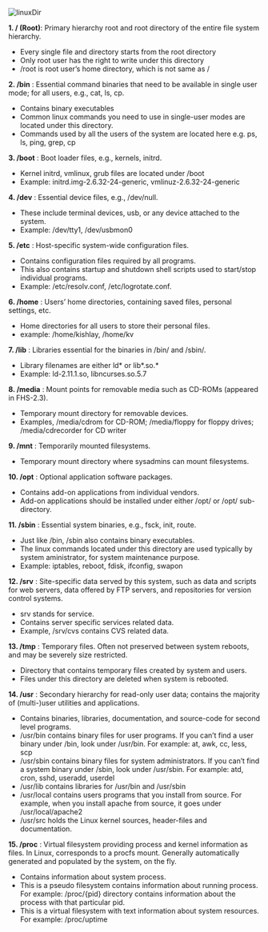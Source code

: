 ![linuxDir](https://user-images.githubusercontent.com/29688323/106141673-745a5d80-6196-11eb-9643-6845f7cfbf21.jpg)

**1. / (Root)**: Primary hierarchy root and root directory of the entire file system hierarchy.

- Every single file and directory starts from the root directory
- Only root user has the right to write under this directory
- /root is root user’s home directory, which is not same as /

**2. /bin** : Essential command binaries that need to be available in single user mode; for all users, e.g., cat, ls, cp.

- Contains binary executables
- Common linux commands you need to use in single-user modes are located under this directory.
- Commands used by all the users of the system are located here e.g. ps, ls, ping, grep, cp

**3. /boot** : Boot loader files, e.g., kernels, initrd.

- Kernel initrd, vmlinux, grub files are located under /boot
- Example: initrd.img-2.6.32-24-generic, vmlinuz-2.6.32-24-generic

**4. /dev** : Essential device files, e.g., /dev/null.

- These include terminal devices, usb, or any device attached to the system.
- Example: /dev/tty1, /dev/usbmon0

**5. /etc** : Host-specific system-wide configuration files.

- Contains configuration files required by all programs.
- This also contains startup and shutdown shell scripts used to start/stop individual programs.
- Example: /etc/resolv.conf, /etc/logrotate.conf.

**6. /home** : Users’ home directories, containing saved files, personal settings, etc.

- Home directories for all users to store their personal files.
- example: /home/kishlay, /home/kv

**7. /lib** : Libraries essential for the binaries in /bin/ and /sbin/.

- Library filenames are either ld* or lib*.so.*
- Example: ld-2.11.1.so, libncurses.so.5.7

**8. /media** : Mount points for removable media such as CD-ROMs (appeared in FHS-2.3).

- Temporary mount directory for removable devices.
- Examples, /media/cdrom for CD-ROM; /media/floppy for floppy drives; /media/cdrecorder for CD writer

**9. /mnt** : Temporarily mounted filesystems.

- Temporary mount directory where sysadmins can mount filesystems.

**10. /opt** : Optional application software packages.

- Contains add-on applications from individual vendors.
- Add-on applications should be installed under either /opt/ or /opt/ sub-directory.


**11. /sbin** : Essential system binaries, e.g., fsck, init, route.

- Just like /bin, /sbin also contains binary executables.
- The linux commands located under this directory are used typically by system aministrator, for system maintenance purpose.
- Example: iptables, reboot, fdisk, ifconfig, swapon

**12. /srv** : Site-specific data served by this system, such as data and scripts for web servers, data offered by FTP servers, and repositories for version control systems.

- srv stands for service.
- Contains server specific services related data.
- Example, /srv/cvs contains CVS related data.

**13. /tmp** : Temporary files. Often not preserved between system reboots, and may be severely size restricted.

- Directory that contains temporary files created by system and users.
- Files under this directory are deleted when system is rebooted.

**14. /usr** : Secondary hierarchy for read-only user data; contains the majority of (multi-)user utilities and applications.

- Contains binaries, libraries, documentation, and source-code for second level programs.
- /usr/bin contains binary files for user programs. If you can’t find a user binary under /bin, look under /usr/bin. For example: at, awk, cc, less, scp
- /usr/sbin contains binary files for system administrators. If you can’t find a system binary under /sbin, look under /usr/sbin. For example: atd, cron, sshd, useradd, userdel
- /usr/lib contains libraries for /usr/bin and /usr/sbin
- /usr/local contains users programs that you install from source. For example, when you install apache from source, it goes under /usr/local/apache2
- /usr/src holds the Linux kernel sources, header-files and documentation.


**15. /proc** : Virtual filesystem providing process and kernel information as files. In Linux, corresponds to a procfs mount. Generally automatically generated and populated by the system, on the fly.

- Contains information about system process.
- This is a pseudo filesystem contains information about running process. For example: /proc/{pid} directory contains information about the process with that particular pid.
- This is a virtual filesystem with text information about system resources. For example: /proc/uptime

